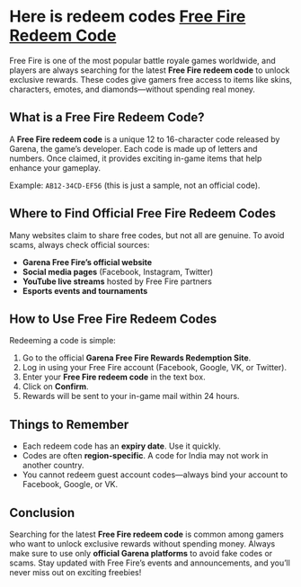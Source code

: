 # Here is redeem codes [Free Fire Redeem Code](https://theperfumepack.shop/)

Free Fire is one of the most popular battle royale games worldwide, and players are always searching for the latest **Free Fire redeem code** to unlock exclusive rewards. These codes give gamers free access to items like skins, characters, emotes, and diamonds—without spending real money.  

## What is a Free Fire Redeem Code?  
A **Free Fire redeem code** is a unique 12 to 16-character code released by Garena, the game’s developer. Each code is made up of letters and numbers. Once claimed, it provides exciting in-game items that help enhance your gameplay.  

Example: `AB12-34CD-EF56` (this is just a sample, not an official code).  

## Where to Find Official Free Fire Redeem Codes  
Many websites claim to share free codes, but not all are genuine. To avoid scams, always check official sources:  
- **Garena Free Fire’s official website**  
- **Social media pages** (Facebook, Instagram, Twitter)  
- **YouTube live streams** hosted by Free Fire partners  
- **Esports events and tournaments**  

## How to Use Free Fire Redeem Codes  
Redeeming a code is simple:  
1. Go to the official **Garena Free Fire Rewards Redemption Site**.  
2. Log in using your Free Fire account (Facebook, Google, VK, or Twitter).  
3. Enter your **Free Fire redeem code** in the text box.  
4. Click on **Confirm**.  
5. Rewards will be sent to your in-game mail within 24 hours.  

## Things to Remember  
- Each redeem code has an **expiry date**. Use it quickly.  
- Codes are often **region-specific**. A code for India may not work in another country.  
- You cannot redeem guest account codes—always bind your account to Facebook, Google, or VK.  

## Conclusion  
Searching for the latest **Free Fire redeem code** is common among gamers who want to unlock exclusive rewards without spending money. Always make sure to use only **official Garena platforms** to avoid fake codes or scams. Stay updated with Free Fire’s events and announcements, and you’ll never miss out on exciting freebies!  
